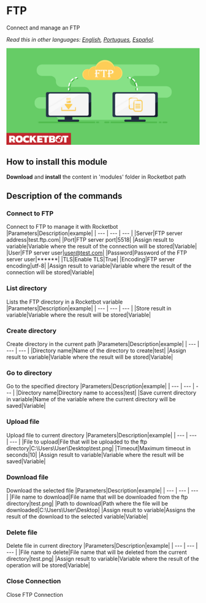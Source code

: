 # FTP
  
Connect and manage an FTP  

*Read this in other languages: [English](Manual_ftp_.md), [Portugues](Manual_ftp_.pr.md), [Español](Manual_ftp_.es.md).*
  
![banner](imgs/Banner_ftp_.png)
## How to install this module
  
__Download__ and __install__ the content in 'modules' folder in Rocketbot path  



## Description of the commands

### Connect to FTP
  
Connect to FTP to manage it with Rocketbot
|Parameters|Description|example|
| --- | --- | --- |
|Server|FTP server address|test.ftp.com|
|Port|FTP server port|5518|
|Assign result to variable|Variable where the result of the connection will be stored|Variable|
|User|FTP server user|user@test.com|
|Password|Password of the FTP server user|******|
|TLS|Enable TLS|True|
|Encoding|FTP server encoding|utf-8|
|Assign result to variable|Variable where the result of the connection will be stored|Variable|

### List directory
  
Lists the FTP directory in a Rocketbot variable
|Parameters|Description|example|
| --- | --- | --- |
|Store result in variable|Variable where the result will be stored|Variable|

### Create directory
  
Create directory in the current path
|Parameters|Description|example|
| --- | --- | --- |
|Directory name|Name of the directory to create|test|
|Assign result to variable|Variable where the result will be stored|Variable|

### Go to directory
  
Go to the specified directory
|Parameters|Description|example|
| --- | --- | --- |
|Directory name|Directory name to access|test|
|Save current directory in variable|Name of the variable where the current directory will be saved|Variable|

### Upload file
  
Upload file to current directory
|Parameters|Description|example|
| --- | --- | --- |
|File to upload|File that will be uploaded to the ftp directory|C:\Users\User\Desktop\test.png|
|Timeout|Maximum timeout in seconds|10|
|Assign result to variable|Variable where the result will be saved|Variable|

### Download file
  
Download the selected file
|Parameters|Description|example|
| --- | --- | --- |
|File name to download|File name that will be downloaded from the ftp directory|test.png|
|Path to download|Path where the file will be downloaded|C:\Users\User\Desktop|
|Assign result to variable|Assigns the result of the download to the selected variable|Variable|

### Delete file
  
Delete file in current directory
|Parameters|Description|example|
| --- | --- | --- |
|File name to delete|File name that will be deleted from the current directory|test.png|
|Assign result to variable|Variable where the result of the operation will be stored|Variable|

### Close Connection
  
Close FTP Connection
